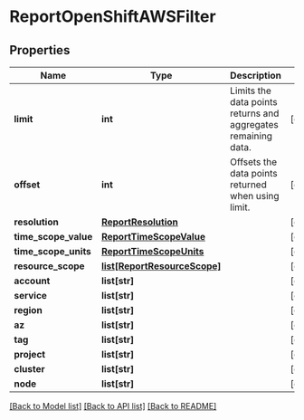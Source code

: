 # ReportOpenShiftAWSFilter

## Properties
Name | Type | Description | Notes
------------ | ------------- | ------------- | -------------
**limit** | **int** | Limits the data points returns and aggregates remaining data. | [optional] 
**offset** | **int** | Offsets the data points returned when using limit. | [optional] 
**resolution** | [**ReportResolution**](ReportResolution.md) |  | [optional] 
**time_scope_value** | [**ReportTimeScopeValue**](ReportTimeScopeValue.md) |  | [optional] 
**time_scope_units** | [**ReportTimeScopeUnits**](ReportTimeScopeUnits.md) |  | [optional] 
**resource_scope** | [**list[ReportResourceScope]**](ReportResourceScope.md) |  | [optional] 
**account** | **list[str]** |  | [optional] 
**service** | **list[str]** |  | [optional] 
**region** | **list[str]** |  | [optional] 
**az** | **list[str]** |  | [optional] 
**tag** | **list[str]** |  | [optional] 
**project** | **list[str]** |  | [optional] 
**cluster** | **list[str]** |  | [optional] 
**node** | **list[str]** |  | [optional] 

[[Back to Model list]](../README.md#documentation-for-models) [[Back to API list]](../README.md#documentation-for-api-endpoints) [[Back to README]](../README.md)



